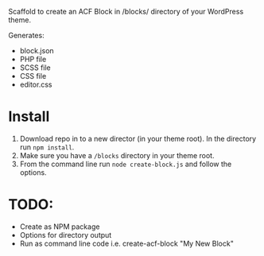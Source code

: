 Scaffold to create an ACF Block in /blocks/ directory of your WordPress theme.

Generates:

- block.json
- PHP file
- SCSS file
- CSS file
- editor.css

# Install

1. Download repo in to a new director (in your theme root). In the directory run `npm install`.
2. Make sure you have a `/blocks` directory in your theme root.
3. From the command line run `node create-block.js` and follow the options.

# TODO:

- Create as NPM package
- Options for directory output
- Run as command line code i.e. create-acf-block "My New Block"
